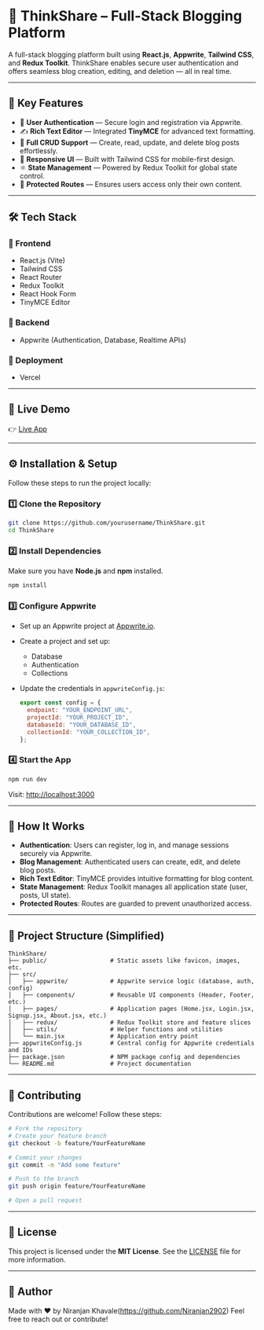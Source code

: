 # 📝 ThinkShare – Full-Stack Blogging Platform

A full-stack blogging platform built using **React.js**, **Appwrite**, **Tailwind CSS**, and **Redux Toolkit**. ThinkShare enables secure user authentication and offers seamless blog creation, editing, and deletion — all in real time.

---

## 🌟 Key Features

- 🔐 **User Authentication** — Secure login and registration via Appwrite.
- ✍️ **Rich Text Editor** — Integrated **TinyMCE** for advanced text formatting.
- 🧾 **Full CRUD Support** — Create, read, update, and delete blog posts effortlessly.
- 📱 **Responsive UI** — Built with Tailwind CSS for mobile-first design.
- ⚛️ **State Management** — Powered by Redux Toolkit for global state control.
- 🔐 **Protected Routes** — Ensures users access only their own content.

---

## 🛠️ Tech Stack

### 🔷 Frontend
- React.js (Vite)
- Tailwind CSS
- React Router
- Redux Toolkit
- React Hook Form
- TinyMCE Editor

### 🔶 Backend
- Appwrite (Authentication, Database, Realtime APIs)

### 🚀 Deployment
- Vercel

---

## 🚀 Live Demo

👉 [Live App](https://your-live-demo-link.com)

---

## ⚙️ Installation & Setup

Follow these steps to run the project locally:

### 1️⃣ Clone the Repository

```bash
git clone https://github.com/yourusername/ThinkShare.git
cd ThinkShare
````

### 2️⃣ Install Dependencies

Make sure you have **Node.js** and **npm** installed.

```bash
npm install
```

### 3️⃣ Configure Appwrite

* Set up an Appwrite project at [Appwrite.io](https://appwrite.io).
* Create a project and set up:

  * Database
  * Authentication
  * Collections
* Update the credentials in `appwriteConfig.js`:

  ```js
  export const config = {
    endpoint: "YOUR_ENDPOINT_URL",
    projectId: "YOUR_PROJECT_ID",
    databaseId: "YOUR_DATABASE_ID",
    collectionId: "YOUR_COLLECTION_ID",
  };
  ```

### 4️⃣ Start the App

```bash
npm run dev
```

Visit: [http://localhost:3000](http://localhost:3000)

---

## 🧠 How It Works

* **Authentication**: Users can register, log in, and manage sessions securely via Appwrite.
* **Blog Management**: Authenticated users can create, edit, and delete blog posts.
* **Rich Text Editor**: TinyMCE provides intuitive formatting for blog content.
* **State Management**: Redux Toolkit manages all application state (user, posts, UI state).
* **Protected Routes**: Routes are guarded to prevent unauthorized access.

---

## 📁 Project Structure (Simplified)

```
ThinkShare/
├── public/                  # Static assets like favicon, images, etc.
├── src/
│   ├── appwrite/            # Appwrite service logic (database, auth, config)
│   ├── components/          # Reusable UI components (Header, Footer, etc.)
│   ├── pages/               # Application pages (Home.jsx, Login.jsx, Signup.jsx, About.jsx, etc.)
│   ├── redux/               # Redux Toolkit store and feature slices
│   ├── utils/               # Helper functions and utilities
│   └── main.jsx             # Application entry point
├── appwriteConfig.js        # Central config for Appwrite credentials and IDs
├── package.json             # NPM package config and dependencies
└── README.md                # Project documentation

```

---

## 🤝 Contributing

Contributions are welcome! Follow these steps:

```bash
# Fork the repository
# Create your feature branch
git checkout -b feature/YourFeatureName

# Commit your changes
git commit -m "Add some feature"

# Push to the branch
git push origin feature/YourFeatureName

# Open a pull request
```

---

## 📄 License

This project is licensed under the **MIT License**.
See the [LICENSE](./LICENSE) file for more information.

---

## 👤 Author

Made with ❤️ by Niranjan Khavale(https://github.com/Niranjan2902)
Feel free to reach out or contribute!

```
